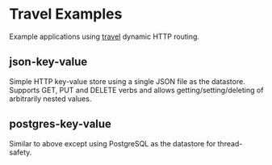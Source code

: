 Travel Examples
===============

Example applications using [travel](https://github.com/bkeroack/travel) dynamic HTTP routing.

json-key-value
--------------

Simple HTTP key-value store using a single JSON file as the datastore. Supports GET, PUT and DELETE verbs and allows getting/setting/deleting of arbitrarily nested values.

postgres-key-value
------------------

Similar to above except using PostgreSQL as the datastore for thread-safety.